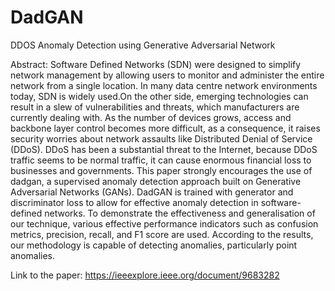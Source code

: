 # DadGAN
DDOS Anomaly Detection using Generative Adversarial Network

Abstract:
Software Defined Networks (SDN) were designed to simplify network management by allowing users to monitor and administer the entire network from a single location. In many data centre network environments today, SDN is widely used.On the other side, emerging technologies can result in a slew of vulnerabilities and threats, which manufacturers are currently dealing with. As the number of devices grows, access and backbone layer control becomes more difficult, as a consequence, it raises security worries about network assaults like Distributed Denial of Service (DDoS). DDoS has been a substantial threat to the Internet, because DDoS traffic seems to be normal traffic, it can cause enormous financial loss to businesses and governments. This paper strongly encourages the use of dadgan, a supervised anomaly detection approach built on Generative Adversarial Networks (GANs). DadGAN is trained with generator and discriminator loss to allow for effective anomaly detection in software-defined networks. To demonstrate the effectiveness and generalisation of our technique, various effective performance indicators such as confusion metrics, precision, recall, and F1 score are used. According to the results, our methodology is capable of detecting anomalies, particularly point anomalies.


Link to the paper: https://ieeexplore.ieee.org/document/9683282
